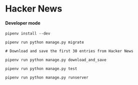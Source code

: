 # Hacker News


#### Developer mode

```
pipenv install --dev

pipenv run python manage.py migrate
```

```
# Download and save the first 30 entries from Hacker News

pipenv run python manage.py download_and_save
```

```
pipenv run python manage.py test

pipenv run python manage.py runserver
``` 
